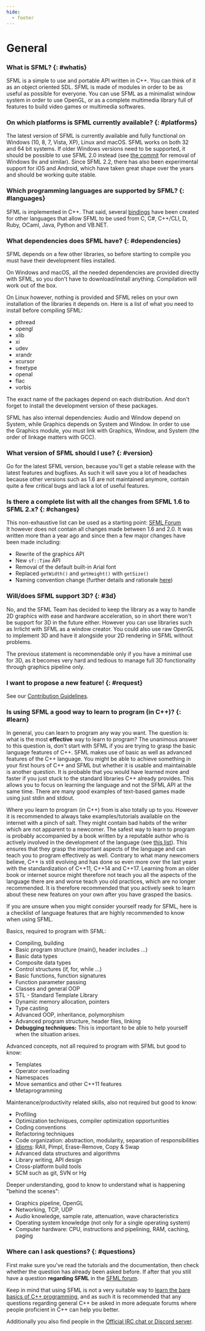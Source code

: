 ```yaml
---
hide:
  - footer
---
```


# General

### What is SFML? {: #whatis}

SFML is a simple to use and portable API written in C++.
You can think of it as an object oriented SDL.
SFML is made of modules in order to be as useful as possible for everyone.
You can use SFML as a minimalist window system in order to use OpenGL, or as a complete multimedia library full of features to build video games or multimedia softwares.

### On which platforms is SFML currently available? {: #platforms}

The latest version of SFML is currently available and fully functional on Windows (10, 8, 7, Vista, XP), Linux and macOS.
SFML works on both 32 and 64 bit systems.
If older Windows versions need to be supported, it should be possible to use SFML 2.0 instead (see [the commit](https://github.com/SFML/SFML/commit/cd68d662043c2305990d1b6b559b0138bd77af14) for removal of Windows 9x and similar).
Since SFML 2.2, there has also been experimental support for iOS and Android, which have taken great shape over the years and should be working quite stable.

### Which programming languages are supported by SFML? {: #languages}

SFML is implemented in C++.
That said, several [bindings](https://www.sfml-dev.org/download/bindings.php) have been created for other languages that allow SFML to be used from C, C#, C++/CLI, D, Ruby, OCaml, Java, Python and VB.NET.

### What dependencies does SFML have? {: #dependencies}

SFML depends on a few other libraries, so before starting to compile you must have their development files installed.

On Windows and macOS, all the needed dependencies are provided directly with SFML, so you don't have to download/install anything.
Compilation will work out of the box.

On Linux however, nothing is provided and SFML relies on your own installation of the libraries it depends on.
Here is a list of what you need to install before compiling SFML:

- pthread
- opengl
- xlib
- xi
- udev
- xrandr
- xcursor
- freetype
- openal
- flac
- vorbis

The exact name of the packages depend on each distribution.
And don't forget to install the development version of these packages.

SFML has also internal dependencies: Audio and Window depend on System, while Graphics depends on System and Window.
In order to use the Graphics module, you must link with Graphics, Window, and System (the order of linkage matters with GCC).

### What version of SFML should I use? {: #version}

Go for the latest SFML version, because you'll get a stable release with the latest features and bugfixes.
As such it will save you a lot of headaches because other versions such as 1.6 are not maintained anymore, contain quite a few critical bugs and lack a lot of useful features.

### Is there a complete list with all the changes from SFML 1.6 to SFML 2.x? {: #changes}

This non-exhaustive list can be used as a starting point: [SFML Forum](https://en.sfml-dev.org/forums/index.php?topic=5343.0)  
It however does not contain all changes made between 1.6 and 2.0.
It was written more than a year ago and since then a few major changes have been made including:

- Rewrite of the graphics API
- New `sf::Time` API
- Removal of the default built-in Arial font
- Replaced `getWidth()` and `getHeight()` with `getSize()`
- Naming convention change (further details and rationale [here](https://en.sfml-dev.org/forums/index.php?topic=6709.0))

### Will/does SFML support 3D? {: #3d}

No, and the SFML Team has decided to keep the library as a way to handle 2D graphics with ease and hardware acceleration, so in short there won't be support for 3D in the future either.
However you can use libraries such as Irrlicht with SFML as a window creator.
You could also use raw OpenGL to implement 3D and have it alongside your 2D rendering in SFML without problems.

The previous statement is recommendable only if you have a minimal use for 3D, as it becomes very hard and tedious to manage full 3D functionality through graphics pipeline only.

### I want to propose a new feature! {: #request}

See our [Contribution Guidelines](https://www.sfml-dev.org/contribute.php#requesting-features).

### Is using SFML a good way to learn to program (in C++)? {: #learn}

In general, you can learn to program any way you want.
The question is: what is the most **effective** way to learn to program? The unanimous answer to this question is, don't start with SFML if you are trying to grasp the basic language features of C++.
SFML makes use of basic as well as advanced features of the C++ language.
You might be able to achieve something in your first hours of C++ and SFML but whether it is usable and maintainable is another question.
It is probable that you would have learned more and faster if you just stuck to the standard libraries C++ already provides.
This allows you to focus on learning the language and not the SFML API at the same time.
There are many good examples of text-based games made using just stdin and stdout.

Where you learn to program (in C++) from is also totally up to you.
However it is recommended to always take examples/tutorials available on the internet with a pinch of salt.
They might contain bad habits of the writer which are not apparent to a newcomer.
The safest way to learn to program is probably accompanied by a book written by a reputable author who is actively involved in the development of the language (see [this list](https://stackoverflow.com/questions/388242/the-definitive-c-book-guide-and-list)).
This ensures that they grasp the important aspects of the language and can teach you to program effectively as well.
Contrary to what many newcomers believe, C++ is still evolving and has done so even more over the last years with the standardization of C++11, C++14 and C++17.
Learning from an older book or internet source might therefore not teach you all the aspects of the language there are and worse teach you old practices, which are no longer recommended.
It is therefore recommended that you actively seek to learn about these new features on your own after you have grasped the basics.

If you are unsure when you might consider yourself ready for SFML, here is a checklist of language features that are highly recommended to know when using SFML.

Basics, required to program with SFML:

- Compiling, building
- Basic program structure (main(), header includes ...)
- Basic data types
- Composite data types
- Control structures (if, for, while ...)
- Basic functions, function signatures
- Function parameter passing
- Classes and general OOP
- STL - Standard Template Library
- Dynamic memory allocation, pointers
- Type casting
- Advanced OOP, inheritance, polymorphism
- Advanced program structure, header files, linking
- **Debugging techniques:** This is important to be able to help yourself when the situation arises.

Advanced concepts, not all required to program with SFML but good to know:

- Templates
- Operator overloading
- Namespaces
- Move semantics and other C++11 features
- Metaprogramming

Maintenance/productivity related skills, also not required but good to know:

- Profiling
- Optimization techniques, compiler optimization opportunities
- Coding conventions
- Refactoring techniques
- Code organization: abstraction, modularity, separation of responsibilities
- [Idioms](https://en.wikibooks.org/wiki/More_C%2B%2B_Idioms): RAII, Pimpl, Erase-Remove, Copy & Swap
- Advanced data structures and algorithms
- Library writing, API design
- Cross-platform build tools
- SCM such as git, SVN or Hg

Deeper understanding, good to know to understand what is happening "behind the scenes":

- Graphics pipeline, OpenGL
- Networking, TCP, UDP
- Audio knowledge, sample rate, attenuation, wave characteristics
- Operating system knowledge (not only for a single operating system)
- Computer hardware: CPU, instructions and pipelining, RAM, caching, paging

### Where can I ask questions? {: #questions}

First make sure you've read the tutorials and the documentation, then check whether the question has already been asked before.
If after that you still have a question **regarding SFML** in the [SFML forum](https://en.sfml-dev.org/forums/).

Keep in mind that using SFML is not a very suitable way to [learn the bare basics of C++ programming](#learn), and as such it is recommended that any questions regarding general C++ be asked in more adequate forums where people proficient in C++ can help you better.

Additionally you also find people in the [Official IRC chat or Discord server](https://www.sfml-dev.org/community.php).